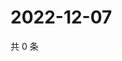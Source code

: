 # 2022-12-07

共 0 条

<!-- BEGIN WEIBO -->
<!-- 最后更新时间 Wed Dec 07 2022 23:14:53 GMT+0800 (China Standard Time) -->

<!-- END WEIBO -->
